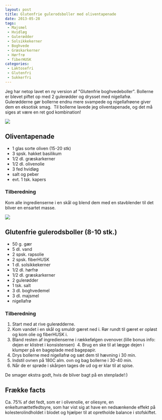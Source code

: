 ```yaml
---
layout: post
title: Glutenfrie gulerodsboller med oliventapenade
date: 2013-05-28
tags:
 - Majsmel
 - Hvidløg
 - Gulerødder
 - Solsikkekerner
 - Boghvede
 - Græskarkerner
 - Hørfrø
 - fiberHUSK
categories:
 - Laktosefri
 - Glutenfri
 - Sukkerfri
---
```


Jeg har netop lavet en ny version af "Glutenfrie boghvedeboller". Bollerne er
blevet piftet op med 2 gulerødder og drysset med nigellafrø. Gulerødderne gør
bollerne endnu mere svampede og nigellafrøene giver dem en eksotisk smag. 
Til bollerne lavede jeg oliventapenade, og det må siges at være en ret god
kombination!

[ ![](http://3.bp.blogspot.com/-9uZFQcln5l4/UaUNVTTzvuI/AAAAAAAAA7o/RUbmoD8jR3g/s1600/Oliventapenade.jpg) ](http://3.bp.blogspot.com/-9uZFQcln5l4/UaUNVTTzvuI/AAAAAAAAA7o/RUbmoD8jR3g/s1600/Oliventapenade.jpg)

## Oliventapenade
- 1 glas sorte oliven (15-20 stk)
- 3 spsk. hakket basilikum
- 1/2 dl. græskarkerner
- 1/2 dl. olivenolie
- 3 fed hvidløg
- salt og peber
- evt. 1 tsk. kapers

### Tilberedning
Kom alle ingredienserne i en skål og blend dem med en stavblender til det bliver
en ensartet masse.

[ ![](http://2.bp.blogspot.com/-h66ITVNFq0A/UaUOKv9OdGI/AAAAAAAAA7w/YFJWEFcXIMc/s1600/Boller_med_nigellafr%C3%B8.jpg) ](http://2.bp.blogspot.com/-h66ITVNFq0A/UaUOKv9OdGI/AAAAAAAAA7w/YFJWEFcXIMc/s1600/Boller_med_nigellafr%C3%B8.jpg)


## Glutenfrie gulerodsboller (8-10 stk.)
- 50 g. gær
- 5 dl. vand
- 2 spsk. rapsolie
- 2 spsk. fiberHUSK
- 1 dl. solsikkekerner
- 1/2 dl. hørfrø
- 1/2 dl. græskarkerner
- 2 gulerødder
- 1 tsk. salt
- 3 dl. boghvedemel
- 3 dl. majsmel
- nigellafrø

### Tilberedning
1. Start med at rive gulerødderne.
2. Kom vandet i en skål og smuldr gæret ned i. Rør rundt til gæret er opløst og
   kom olie og fiberHUSK i.
3. Bland resten af ingredienserne i rækkefølgen ovenover.(lille bonus info:
   dejen er klistret i konsistensen) 
4. Brug en ske til at lægge dejen i klumper på en bageplade med bagepapir.
5. Drys bollerne med nigellafrø og sæt dem til hævning i 30 min. 
6. Indstil ovnen på 180C alm. ovn og bag bollerne i 30-40 min.
7. Når de er sprøde i skårpen tages de ud og er klar til at spise. 

De smager ekstra godt, hvis de bliver bagt på en stenplade!:)

## Frække facts
Ca. 75% af det fedt, som er i olivenolie, er oliesyre, en enkeltumættetfedtsyre,
som har vist sig at have en nedsænkende effekt på kolesterolindholdet i blodet
og hjælper til at opretholde balance i stofskiftet.
